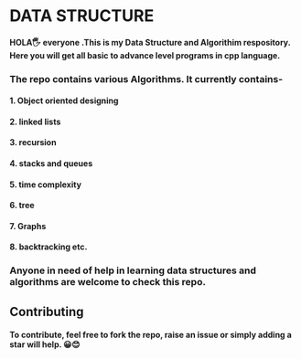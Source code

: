 # DATA STRUCTURE

#### HOLA🖐 everyone .This is my Data Structure and Algorithim respository. Here you will get all basic to advance level programs in cpp language.
### The repo contains various Algorithms. It currently contains-
#### 1. Object oriented designing 
#### 2. linked lists 
#### 3. recursion
#### 4. stacks and queues
#### 5. time complexity
#### 6. tree
#### 7. Graphs
#### 8. backtracking etc. 
### Anyone in need of help in learning data structures and algorithms are welcome to check this repo. 

## Contributing
#### To contribute, feel free to fork the repo, raise an issue or simply adding a star will help. 😀😊
